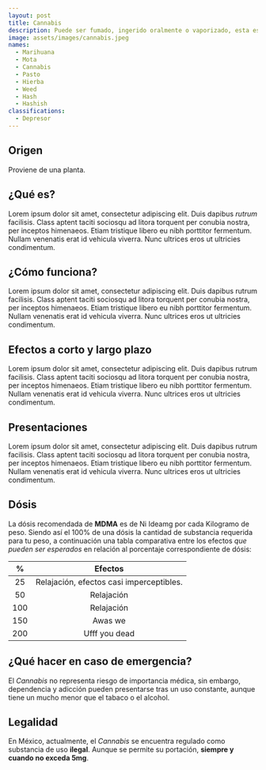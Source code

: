 ```yaml
---
layout: post
title: Cannabis
description: Puede ser fumado, ingerido oralmente o vaporizado, esta es la droga ilícita de mayor uso en México.
image: assets/images/cannabis.jpeg
names:
  - Marihuana
  - Mota
  - Cannabis
  - Pasto
  - Hierba
  - Weed
  - Hash
  - Hashish
classifications:
  - Depresor
---
```


## Origen

Proviene de una planta.

## ¿Qué es?

Lorem ipsum dolor sit amet, consectetur adipiscing elit. Duis dapibus *rutrum* facilisis.
Class aptent taciti sociosqu ad litora torquent per conubia nostra, per inceptos himenaeos. Etiam tristique libero eu nibh porttitor fermentum.
Nullam venenatis erat id vehicula viverra. Nunc ultrices eros ut ultricies condimentum.

## ¿Cómo funciona?

Lorem ipsum dolor sit amet, consectetur adipiscing elit. Duis dapibus rutrum facilisis.
Class aptent taciti sociosqu ad litora torquent per conubia nostra, per inceptos himenaeos. Etiam tristique libero eu nibh porttitor fermentum.
Nullam venenatis erat id vehicula viverra. Nunc ultrices eros ut ultricies condimentum.

## Efectos a corto y largo plazo

Lorem ipsum dolor sit amet, consectetur adipiscing elit. Duis dapibus rutrum facilisis.
Class aptent taciti sociosqu ad litora torquent per conubia nostra, per inceptos himenaeos. Etiam tristique libero eu nibh porttitor fermentum.
Nullam venenatis erat id vehicula viverra. Nunc ultrices eros ut ultricies condimentum.

## Presentaciones

Lorem ipsum dolor sit amet, consectetur adipiscing elit. Duis dapibus rutrum facilisis.
Class aptent taciti sociosqu ad litora torquent per conubia nostra, per inceptos himenaeos. Etiam tristique libero eu nibh porttitor fermentum.
Nullam venenatis erat id vehicula viverra. Nunc ultrices eros ut ultricies condimentum.

## Dósis

La dósis recomendada de **MDMA** es de Ni Ideamg por cada Kilogramo de peso. Siendo así el 100% de una dósis la cantidad de substancia requerida para tu peso, a continuación una tabla comparativa entre los efectos *que pueden ser esperados* en relación al porcentaje correspondiente de dósis:

|   %   |                 Efectos                  |
| :---: | :--------------------------------------: |
|  25   | Relajación, efectos casi imperceptibles. |
|  50   |                Relajación                |
|  100  |                Relajación                |
|  150  |                 Awas we                  |
|  200  |              Ufff you dead               |

## ¿Qué hacer en caso de emergencia?

El *Cannabis* no representa riesgo de importancia médica, sin embargo, dependencia y adicción pueden presentarse tras un uso constante, aunque tiene un mucho menor que el tabaco o el alcohol.

## Legalidad

En México, actualmente, el *Cannabis* se encuentra regulado como substancia de uso **ilegal**. Aunque se permite su portación, **siempre y cuando no exceda 5mg**.
